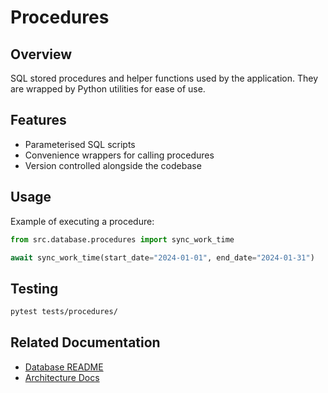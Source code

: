 # Procedures

## Overview
SQL stored procedures and helper functions used by the application. They are
wrapped by Python utilities for ease of use.

## Features
- Parameterised SQL scripts
- Convenience wrappers for calling procedures
- Version controlled alongside the codebase

## Usage
Example of executing a procedure:
```python
from src.database.procedures import sync_work_time

await sync_work_time(start_date="2024-01-01", end_date="2024-01-31")
```

## Testing
```bash
pytest tests/procedures/
```

## Related Documentation
- [Database README](../README.md)
- [Architecture Docs](../../../docs/architecture/database.md)

